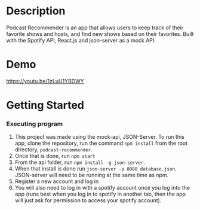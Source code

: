 
# Description
Podcast Recommender is an app that allows users to keep track of their favorite shows and hosts, and find new shows based on their favorites. Built with the Spotify API, React.js and json-server as a mock API. 

# Demo

https://youtu.be/1zLuU1YBDWY

# Getting Started

### Executing program

1. This project was made using the mock-api, JSON-Server. To run this app, clone the repository, run the command `npm install` from the root directory, `podcast-recommender`. 
2. Once that is done, run `npm start`
3. From the api folder, run `npm install -g json-server`. 
4. When that install is done run `json-server -p 8088 database.json`. JSON-server will need to be running at the same time as npm. 
6. Register a new account and log in
7. You will also need to log in with a spotify account once you log into the app (runs best when you log in to spotify in another tab, then the app will just ask for permission to access your spotify account).
